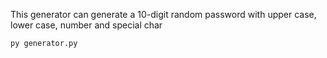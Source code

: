 This generator can generate a 10-digit random password with upper case, lower case, number and special char
```
py generator.py
```
